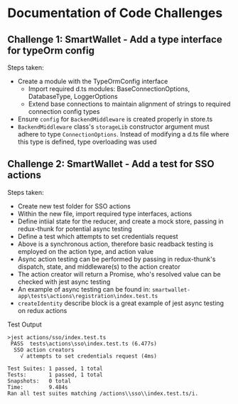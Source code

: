 # Documentation of Code Challenges

## Challenge 1: SmartWallet - Add a type interface for typeOrm config

Steps taken:

- Create a module with the TypeOrmConfig interface
  - Import required d.ts modules: BaseConnectionOptions, DatabaseType, LoggerOptions
  - Extend base connections to maintain alignment of strings to required connection config types
- Ensure ```config``` for ```BackendMiddleware``` is created properly in store.ts
- ```BackendMiddleware``` class's ```storageLib``` constructor argument must adhere to type ```ConnectionOptions```. Instead of modifying a d.ts file where this type is defined, type overloading was used

## Challenge 2: SmartWallet - Add a test for SSO actions

Steps taken:

- Create new test folder for SSO actions
- Within the new file, import required type interfaces, actions
- Define intiial state for the reducer, and create a mock store, passing in redux-thunk for potential async testing
- Define a test which attempts to set credentials request
- Above is a synchronous action, therefore basic readback testing is employed on the action type, and action value
- Async action testing can be performed by passing in redux-thunk's dispatch, state, and middleware(s) to the action creator
- The action creator will return a Promise, who's resolved value can be checked with jest async testing
- An example of async testing can be found in: `smartwallet-app\tests\actions\registration\index.test.ts`
- `createIdentity` describe block is a great example of jest async testing on redux actions

Test Output

```
>jest actions/sso/index.test.ts
 PASS  tests\actions\sso\index.test.ts (6.477s)
  SSO action creators
    √ attempts to set credentials request (4ms)

Test Suites: 1 passed, 1 total
Tests:       1 passed, 1 total
Snapshots:   0 total
Time:        9.484s
Ran all test suites matching /actions\\sso\\index.test.ts/i.
```